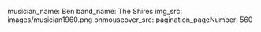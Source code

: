 musician_name: Ben
band_name: The Shires
img_src: images/musician1960.png
onmouseover_src: 
pagination_pageNumber: 560